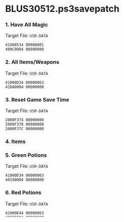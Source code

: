 # BLUS30512.ps3savepatch

### 1. Have All Magic

Target File: `USR-DATA`

```
41000534 00000001
409C0004 00000000
```

### 2. All Items/Weapons

Target File: `USR-DATA`

```
41000D34 00000063
41DA0004 00000000
```

### 3. Reset Game Save Time

Target File: `USR-DATA`

```
2000F374 00000000
2000F378 00000000
2000F37C 00000000
```

### 4. Items
### 5. Green Potions

Target File: `USR-DATA`

```
41000D34 00000063
40190004 00000000
```

### 6. Red Potions

Target File: `USR-DATA`

```
41000E44 00000063
401D0004 00000000
```

### 7. Purple Potions

Target File: `USR-DATA`

```
41000F10 00000063
401E0004 00000000
```

### 8. Gannon's Key 99

Target File: `USR-DATA`

```
10000FDC 00000063
```

### 9. Aria's Paper

Target File: `USR-DATA`

```
1000149C 00004E20
```

### 10. Key Items
### 11. Yellow Book Icon

Target File: `USR-DATA`

```
41000FE0 00000001
40270004 00000000
```

### 12. Red Book Icon

Target File: `USR-DATA`

```
410010AC 00000001
401B0004 00000000
```

### 13. Keys

Target File: `USR-DATA`

```
41001178 00000001
401D0004 00000000
```

### 14. Weapons
### 15. Ear

Target File: `USR-DATA`

```
41001244 00000001
40320004 00000000
```

### 16. Finger

Target File: `USR-DATA`

```
4100130C 00000001
40320004 00000000
```

### 17. Arm

Target File: `USR-DATA`

```
410013D4 00000001
40320004 00000000
```

### 18. Character Stats
### 19. Level 99

Target File: `USR-DATA`

```
20000004 00000063
```

### 20. Max HP

Target File: `USR-DATA`

```
20000008 000003E7
2000005C 000003E7
```

### 21. Max MP

Target File: `USR-DATA`

```
2000000C 000003E7
20000060 000003E7
```

### 22. CP

Target File: `USR-DATA`

```
20000010 00000063
20000064 00000063
```

